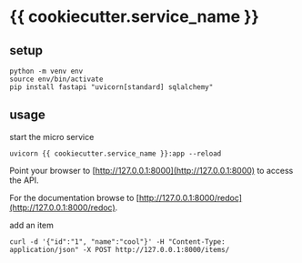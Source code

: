 # {{ cookiecutter.service_name }}


## setup

```
python -m venv env
source env/bin/activate
pip install fastapi "uvicorn[standard] sqlalchemy"
```

## usage

start the micro service

```
uvicorn {{ cookiecutter.service_name }}:app --reload
```

Point your browser to [http://127.0.0.1:8000](http://127.0.0.1:8000) to 
access the API.

For the documentation browse to 
[http://127.0.0.1:8000/redoc](http://127.0.0.1:8000/redoc).


add an item

```
curl -d '{"id":"1", "name":"cool"}' -H "Content-Type: application/json" -X POST http://127.0.0.1:8000/items/
```
